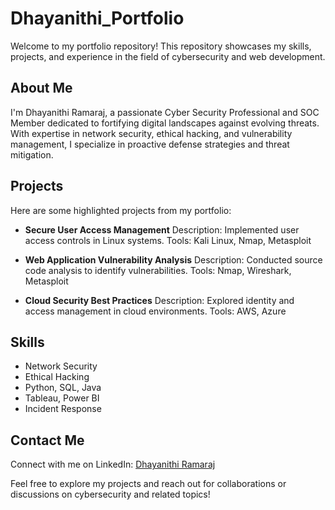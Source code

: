 # Dhayanithi_Portfolio

Welcome to my portfolio repository! This repository showcases my skills, projects, and experience in the field of cybersecurity and web development.

## About Me

I'm Dhayanithi Ramaraj, a passionate Cyber Security Professional and SOC Member dedicated to fortifying digital landscapes against evolving threats. With expertise in network security, ethical hacking, and vulnerability management, I specialize in proactive defense strategies and threat mitigation.

## Projects

Here are some highlighted projects from my portfolio:

- **Secure User Access Management**
  Description: Implemented user access controls in Linux systems.
  Tools: Kali Linux, Nmap, Metasploit

- **Web Application Vulnerability Analysis**
  Description: Conducted source code analysis to identify vulnerabilities.
  Tools: Nmap, Wireshark, Metasploit

- **Cloud Security Best Practices**
  Description: Explored identity and access management in cloud environments.
  Tools: AWS, Azure

## Skills

- Network Security
- Ethical Hacking
- Python, SQL, Java
- Tableau, Power BI
- Incident Response

## Contact Me

Connect with me on LinkedIn: [Dhayanithi Ramaraj](https://www.linkedin.com/in/dhayanithiramaraju2301/)

Feel free to explore my projects and reach out for collaborations or discussions on cybersecurity and related topics!

